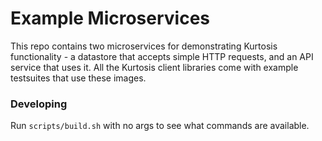 Example Microservices
=====================
This repo contains two microservices for demonstrating Kurtosis functionality - a datastore that accepts simple HTTP requests, and an API service that uses it. All the Kurtosis client libraries come with example testsuites that use these images.

### Developing
Run `scripts/build.sh` with no args to see what commands are available.
